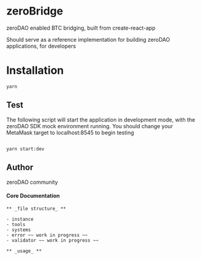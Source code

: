 # zeroBridge

zeroDAO enabled BTC bridging, built from create-react-app

Should serve as a reference implementation for building zeroDAO applications, for developers

# Installation

```shell
yarn
```

## Test


The following script will start the application in development mode, with the zeroDAO SDK mock environment running. You should change your MetaMask target to localhost:8545 to begin testing

```shell

yarn start:dev

```

## Author

zeroDAO community

#### Core Documentation

```
** _file structure_ **

- instance
- tools
- systems 
- error ~~ work in progress ~~
- validator ~~ work in progress ~~
```

```
** _usage_ **
```
